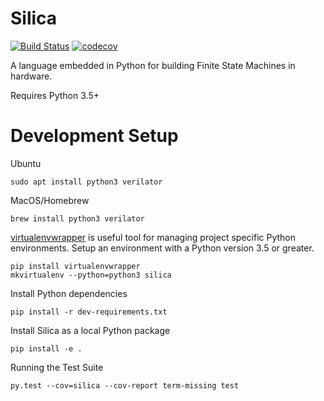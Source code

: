 # Silica
[![Build Status](https://travis-ci.org/leonardt/silica.svg?branch=master)](https://travis-ci.org/leonardt/silica)
[![codecov](https://codecov.io/gh/leonardt/silica/branch/master/graph/badge.svg)](https://codecov.io/gh/leonardt/silica)

A language embedded in Python for building Finite State Machines in hardware.

Requires Python 3.5+

# Development Setup
Ubuntu
```shell
sudo apt install python3 verilator
```
MacOS/Homebrew
```shell
brew install python3 verilator
```

[virtualenvwrapper](https://virtualenvwrapper.readthedocs.io/en/latest/index.html)
is useful tool for managing project specific Python environments.  Setup an
environment with a Python version 3.5 or greater.
```shell
pip install virtualenvwrapper
mkvirtualenv --python=python3 silica
```

Install Python dependencies
```shell
pip install -r dev-requirements.txt
```
Install Silica as a local Python package
```shell
pip install -e .
```

Running the Test Suite
```shell
py.test --cov=silica --cov-report term-missing test
```
